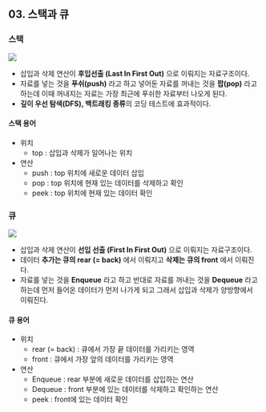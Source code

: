 ## 03. 스택과 큐

### 스택

<img src= "https://upload.wikimedia.org/wikipedia/commons/thumb/2/29/Data_stack.svg/300px-Data_stack.svg.png" witdh="500">

- 삽입과 삭제 연산이 **후입선출 (Last In First Out)** 으로 이뤄지는 자료구조이다.
- 자료를 넣는 것을 **푸쉬(push)** 라고 하고 넣어둔 자료를 꺼내는 것을 **팝(pop)** 라고 하는데 이때 꺼내지는 자료는 가장 최근에 푸쉬한 자료부터 나오게 된다.
- **깊이 우선 탐색(DFS), 백트래킹 종류**의 코딩 테스트에 효과적이다.

#### 스택 용어
- 위치
  - top : 삽입과 삭제가 일어나는 위치
- 연산
  - push : top 위치에 새로운 데이터 삽입
  - pop : top 위치에 현재 있는 데이터를 삭제하고 확인
  - peek : top 위치에 현재 있는 데이터 확인

### 큐

<img src= "https://i.namu.wiki/i/OGJ9WdZhWA5udOHl-fIMTTnPt7sWB0uApiHRuiSTGeF901T0-hrG0g7842_ZSBnWMM-z25sbAkIQRLvfKLt5t115kivb0GtMuVZe1ShPoogPHHuRglZ_Lu-gF8-aIUGTjyEFxzptEG-IhSaCzYga8g.webp" witdh="500">

- 삽입과 삭제 연산이 **선입 선출 (First In First Out)** 으로 이뤄지는 자료구조이다.
- 데이터 **추가는 큐의 rear (= back)** 에서 이뤄지고 **삭제는 큐의 front** 에서 이뤄진다.
- 자료를 넣는 것을 **Enqueue** 라고 하고 반대로 자료를 꺼내는 것을 **Dequeue** 라고 하는데 먼저 들어온 데이터가 먼저 나가게 되고 그래서 삽입과 삭제가 양방향에서 이뤄진다.

#### 큐 용어
- 위치
  - rear (= back) : 큐에서 가장 끝 데이터를 가리키는 영역
  - front : 큐에서 가장 앞의 데이터를 가리키는 영역
- 연산
  - Enqueue : rear 부분에 새로운 데이터를 삽입하는 연산
  - Dequeue : front 부분에 있는 데이터를 삭제하고 확인하는 연산
  - peek : front에 있는 데이터 확인
